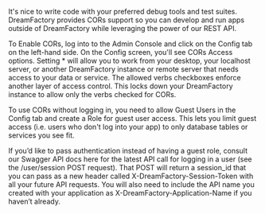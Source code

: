 It's nice to write code with your preferred debug tools and test suites. DreamFactory provides CORs support so you can develop and run apps outside of DreamFactory while leveraging the power of our REST API.

To Enable CORs, log into to the Admin Console and click on the Config tab on the left-hand side. On the Config screen, you'll see CORs Access options. Setting * will allow you to work from your desktop, your localhost server, or another DreamFactory instance or remote server that needs access to your data or service. The allowed verbs checkboxes enforce another layer of access control. This locks down your DreamFactory instance to allow only the verbs checked for CORs.

To use CORs without logging in, you need to allow Guest Users in the Config tab and create a Role for guest user access. This lets you limit guest access (i.e. users who don't log into your app) to only database tables or services you see fit.

If you’d like to pass authentication instead of having a guest role, consult our Swagger API docs here for the latest API call for logging in a user (see the /user/session POST request). That POST will return a session_id that you can pass as a new header called X-DreamFactory-Session-Token with all your future API requests. You will also need to include the API name you created with your application as X-DreamFactory-Application-Name if you haven’t already.